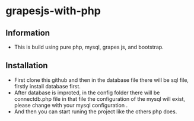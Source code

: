 # grapesjs-with-php

## Information
 - This is build using pure php, mysql, grapes js, and bootstrap.

## Installation
 - First clone this github and then in the database file there will be sql file, firstly install database first.
 - After database is improted, in the config folder there will be connectdb.php file in that file the configuration of the mysql will exist, please change with your mysql configuration .
 - And then you can start runing the project like the others php does.
